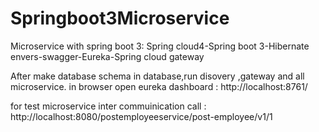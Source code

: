 # Springboot3Microservice
Microservice with spring boot 3: Spring cloud4-Spring boot 3-Hibernate envers-swagger-Eureka-Spring cloud gateway

After make database schema in database,run disovery ,gateway and all microservice.
in browser open eureka dashboard :
http://localhost:8761/

for test microservice inter commuinication call :
http://localhost:8080/postemployeeservice/post-employee/v1/1
